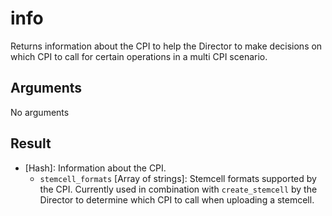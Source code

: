# info

Returns information about the CPI to help the Director to make decisions on which CPI to call for certain operations in a multi CPI scenario.


## Arguments

No arguments


## Result

 * [Hash]: Information about the CPI.
    * `stemcell_formats` [Array of strings]: Stemcell formats supported by the CPI. Currently used in combination with `create_stemcell` by the Director to determine which CPI to call when uploading a stemcell.
